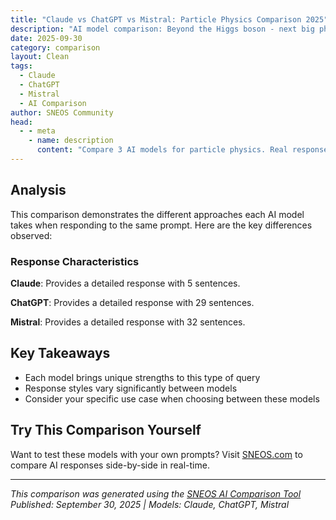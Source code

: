 ```yaml
---
title: "Claude vs ChatGPT vs Mistral: Particle Physics Comparison 2025"
description: "AI model comparison: Beyond the Higgs boson - next big physics discoveries..."
date: 2025-09-30
category: comparison
layout: Clean
tags:
  - Claude
  - ChatGPT
  - Mistral
  - AI Comparison
author: SNEOS Community
head:
  - - meta
    - name: description
      content: "Compare 3 AI models for particle physics. Real responses from Claude, ChatGPT, Mistral with detailed analysis."
---
```


<ChatComparison
  title="Claude vs ChatGPT vs Mistral: Particle Physics Comparison 2025"
  prompt="Beyond the Higgs boson - next big physics discoveries"
  :responses='{
    "Claude": "The search for physics beyond the Higgs boson is driving some of the most ambitious scientific endeavors of our time. Here are the major frontiers:\n\n## Dark Matter Direct Detection\n**What we\u0027re looking for**: The mysterious substance comprising ~27% of the universe\n**Current efforts**: Underground detectors like LUX-ZEPLIN and XENON are becoming incredibly sensitive\n**Potential breakthrough**: Detecting the first confirmed interaction between dark matter and ordinary matter\n\n## Gravitational Wave Astronomy\n**Recent success**: LIGO\u0027s detection opened an entirely new observational window\n**Next steps**: \n- Space-based detectors like LISA (launching ~2030s)\n- Detection of primordial gravitational waves from cosmic inflation\n- Possible discovery of new physics through wave signatures\n\n## Neutrino Mysteries\n**Key questions**: \n- What is their actual mass?\n- Are they their own antiparticles?\n- Do they violate CP symmetry?\n**Major experiments**: DUNE, Hyper-Kamiokande, and neutrinoless double-beta decay searches\n\n## Quantum Gravity \u0026 Extra Dimensions\n**Challenges**: Unifying quantum mechanics with general relativity\n**Approaches**: String theory, loop quantum gravity\n**Potential evidence**: Mini black holes at particle accelerators, deviations in gravity at small scales\n\n## Next-Generation Particle Physics\n**Beyond the Standard Model searches**:\n- Supersymmetric particles\n- Axions (dark matter candidates)\n- New forces and interactions\n**Future colliders**: Plans for more powerful machines than the LHC\n\nThe next major discovery could revolutionize our understanding of reality itself.",
    "ChatGPT": "The discovery of the Higgs boson at the Large Hadron Collider (LHC) in 2012 was a monumental milestone in particle physics, confirming the mechanism that gives mass to elementary particles. However, many fundamental questions remain unanswered, driving the search for the next big discoveries in physics. Here are some of the main frontiers and potential breakthrough discoveries beyond the Higgs boson:\n\n1. **Understanding Dark Matter**  \n   - **What it is:** Dark matter constitutes about 27% of the universe\u0027s mass-energy content but has not been directly observed.  \n   - **Next steps:** Identifying the nature of dark matter particles, possibly through direct detection experiments, collider searches, or astrophysical observations. Candidates include Weakly Interacting Massive Particles (WIMPs), axions, sterile neutrinos, or something entirely unexpected.\n\n2. **Exploring Dark Energy and the Accelerating Universe**  \n   - **What it is:** About 68% of the universe is dark energy, causing the expansion of the universe to accelerate.  \n   - **Next steps:** Understanding the nature of dark energy, whether it is a cosmological constant or something dynamic, using precise cosmological measurements and next-generation telescopes.\n\n3. **Probing the Nature of Neutrinos**  \n   - **Key questions:** Are neutrinos their own antiparticles (Majorana particles)? What is the absolute neutrino mass scale? Why are neutrino masses so small?  \n   - **Next steps:** Experiments like neutrinoless double beta decay searches, long-baseline neutrino oscillation experiments (DUNE, Hyper-Kamiokande), and cosmological probes.\n\n4. **Searching for Physics Beyond the Standard Model (BSM)**  \n   - **Why:** The Standard Model of particle physics, though highly successful, cannot explain gravity, dark matter, dark energy, or the matter-antimatter asymmetry.  \n   - **Potential discoveries:**  \n     - Supersymmetry (SUSY) particles  \n     - Extra dimensions  \n     - New gauge bosons (e.g., Z\u2032 bosons)  \n     - Composite Higgs or other exotic Higgs bosons  \n   - **Next steps:** Higher energy colliders (Future Circular Collider, CLIC), precision measurements at LHC and other facilities.\n\n5. **Understanding Matter-Antimatter Asymmetry**  \n   - **What it is:** The universe is dominated by matter despite theories predicting equal amounts of matter and antimatter.  \n   - **Next steps:** Investigating CP violation in the quark and lepton sectors, including through studies of B mesons, neutrinos, and electric dipole moment measurements.\n\n6. **Quantum Gravity and Unification**  \n   - **Goal:** Unify general relativity (gravity) with quantum mechanics into a consistent theory, such as string theory or loop quantum gravity.  \n   - **Next steps:** Although direct experimental tests are challenging, indirect signals might come from observations of cosmic phenomena, black hole physics, or precision tests of gravity.\n\n7. **Exploring the Early Universe and Cosmic Inflation**  \n   - **Why:** Understanding the conditions and physics at the Big Bang and inflationary epoch can illuminate high-energy physics beyond the reach of accelerators.  \n   - **Next steps:** Improved cosmic microwave background (CMB) measurements and gravitational wave detectors that might detect primordial signals.\n\n---\n\n**In summary, the next big physics discoveries are likely to come from a combination of:**\n\n- High-energy particle collider experiments  \n- Underground dark matter and neutrino observatories  \n- Astrophysical and cosmological observations  \n- Precision measurements and searches for rare processes\n\nEach of these avenues has the potential to revolutionize our understanding of the fundamental laws shaping the universe well beyond the Higgs boson discovery.",
    "Mistral": "Beyond the Higgs boson, there are several exciting areas in physics where significant discoveries could be made. Here are a few potential avenues:\n\n1. **Dark Matter**:\n   - **Detection**: Direct or indirect detection of dark matter particles would be a monumental discovery. Experiments like XENON, LUX-ZEPLIN, and others are searching for weakly interacting massive particles (WIMPs) and other candidates.\n   - **Nature**: Understanding the nature of dark matter, whether it is composed of WIMPs, axions, sterile neutrinos, or something else entirely, is a major goal.\n\n2. **Dark Energy**:\n   - **Understanding**: Dark energy, which is believed to be responsible for the accelerating expansion of the universe, remains a mystery. Discovering its nature, whether it is a cosmological constant, quintessence, or something else, would be groundbreaking.\n\n3. **Gravitational Waves**:\n   - **New Sources**: Detecting gravitational waves from new sources, such as the merger of neutron stars with black holes, supernovae, or even the early universe, would provide new insights into astrophysics and cosmology.\n   - **Gravitational Wave Background**: Detecting the stochastic gravitational wave background could provide information about the early universe and phase transitions.\n\n4. **Neutrino Physics**:\n   - **Mass Hierarchy**: Determining the neutrino mass hierarchy (normal or inverted) is a key goal.\n   - **CP Violation**: Observing CP violation in the neutrino sector could help explain the matter-antimatter asymmetry in the universe.\n   - **Sterile Neutrinos**: Confirming the existence of sterile neutrinos would have significant implications for particle physics and cosmology.\n\n5. **New Physics at the LHC and Future Colliders**:\n   - **Supersymmetry**: Discovering supersymmetric particles would provide a solution to the hierarchy problem and offer a path towards unification of forces.\n   - **Extra Dimensions**: Finding evidence for extra dimensions would revolutionize our understanding of space and time.\n   - **Composite Higgs**: Discovering that the Higgs boson is not elementary but composite would have profound implications.\n\n6. **Quantum Gravity**:\n   - **Theory**: Developing a consistent theory of quantum gravity, such as string theory, loop quantum gravity, or another approach, would reconcile general relativity with quantum mechanics.\n   - **Experimental Signatures**: Finding experimental signatures of quantum gravity, such as modifications to the gravitational inverse-square law at short distances, would be a major breakthrough.\n\n7. **Axions and Other Light Bosons**:\n   - **Detection**: Detecting axions or other light bosons could solve the strong CP problem and provide a candidate for dark matter.\n\n8. **Cosmic Inflation**:\n   - **Primordial Gravitational Waves**: Detecting primordial gravitational waves would provide strong evidence for cosmic inflation and offer a window into the early universe.\n\n9. **Beyond Standard Model Physics**:\n   - **New Particles**: Discovering new particles beyond the Standard Model, such as those predicted by various extensions of the Standard Model, would open up new avenues of research.\n   - **New Interactions**: Finding evidence for new interactions or forces beyond the known fundamental forces.\n\n10. **Quantum Computing and Information**:\n    - **Breakthroughs**: Achieving practical quantum computing and understanding the fundamental principles of quantum information could revolutionize technology and our understanding of quantum mechanics.\n\nThese areas represent some of the most promising frontiers in physics, and significant discoveries in any of them would have profound implications for our understanding of the universe."
  }'
  published-date="11:49"
/>

## Analysis

This comparison demonstrates the different approaches each AI model takes when responding to the same prompt. Here are the key differences observed:

### Response Characteristics

**Claude**: Provides a detailed response with 5 sentences. 

**ChatGPT**: Provides a detailed response with 29 sentences. 

**Mistral**: Provides a detailed response with 32 sentences. 

## Key Takeaways

- Each model brings unique strengths to this type of query
- Response styles vary significantly between models
- Consider your specific use case when choosing between these models

## Try This Comparison Yourself

Want to test these models with your own prompts? Visit [SNEOS.com](https://sneos.com) to compare AI responses side-by-side in real-time.

---

*This comparison was generated using the [SNEOS AI Comparison Tool](https://sneos.com)*
*Published: September 30, 2025 | Models: Claude, ChatGPT, Mistral*

